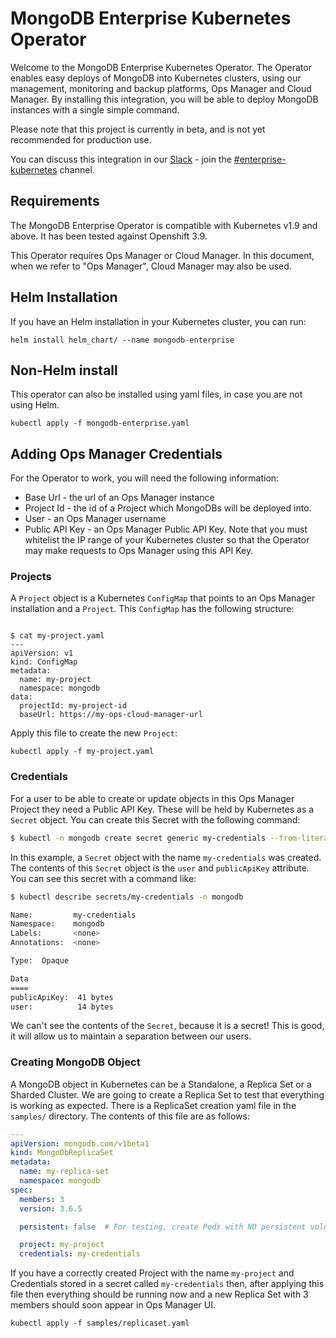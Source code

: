 # MongoDB Enterprise Kubernetes Operator #

Welcome to the MongoDB Enterprise Kubernetes Operator. The Operator enables easy deploys of MongoDB into Kubernetes clusters, using our management, monitoring and backup platforms, Ops Manager and Cloud Manager. By installing this integration, you will be able to deploy MongoDB instances with a single simple command.

Please note that this project is currently in beta, and is not yet recommended for production use.

You can discuss this integration in our [Slack](https://community-slack.mongodb.com) - join the [#enterprise-kubernetes](https://mongo-db.slack.com/messages/CB323LCG5/) channel.

## Requirements ##

The MongoDB Enterprise Operator is compatible with Kubernetes v1.9 and above. It has been tested against Openshift 3.9.

This Operator requires Ops Manager or Cloud Manager. In this document, when we refer to "Ops Manager", Cloud Manager may also be used.


## Helm Installation ##

If you have an Helm installation in your Kubernetes cluster, you can run:

    helm install helm_chart/ --name mongodb-enterprise


## Non-Helm install ##

This operator can also be installed using yaml files, in case you are not using Helm.

    kubectl apply -f mongodb-enterprise.yaml


## Adding Ops Manager Credentials ##

For the Operator to work, you will need the following information:

* Base Url - the url of an Ops Manager instance
* Project Id - the id of a Project which MongoDBs will be deployed into.
* User - an Ops Manager username
* Public API Key - an Ops Manager Public API Key. Note that you must whitelist the IP range of your Kubernetes cluster so that the Operator may make requests to Ops Manager using this API Key.

### Projects ###

A `Project` object is a Kubernetes `ConfigMap` that points to an Ops Manager installation and a `Project`. This `ConfigMap` has the following structure:


```

$ cat my-project.yaml
---
apiVersion: v1
kind: ConfigMap
metadata:
  name: my-project
  namespace: mongodb
data:
  projectId: my-project-id
  baseUrl: https://my-ops-cloud-manager-url
```

Apply this file to create the new `Project`:

    kubectl apply -f my-project.yaml

### Credentials ###

For a user to be able to create or update objects in this Ops Manager Project they need a Public API Key. These will be held by Kubernetes as a `Secret` object. You can create this Secret with the following command:

``` bash
$ kubectl -n mongodb create secret generic my-credentials --from-literal="user=some@example.com" --from-literal="publicApiKey=my-public-api-key"
```

In this example, a `Secret` object with the name `my-credentials` was created. The contents of this `Secret` object is the `user` and `publicApiKey` attribute. You can see this secret with a command like:

``` bash
$ kubectl describe secrets/my-credentials -n mongodb

Name:         my-credentials
Namespace:    mongodb
Labels:       <none>
Annotations:  <none>

Type:  Opaque

Data
====
publicApiKey:  41 bytes
user:          14 bytes
```

We can't see the contents of the `Secret`, because it is a secret!
This is good, it will allow us to maintain a separation between our
users.

### Creating MongoDB Object ###

A MongoDB object in Kubernetes can be a Standalone, a Replica Set or a Sharded Cluster. We are going to create a Replica Set to test that everything is working as expected. There is a ReplicaSet creation yaml file in the `samples/` directory. The contents of this file are as follows:

``` yaml
---
apiVersion: mongodb.com/v1beta1
kind: MongoDbReplicaSet
metadata:
  name: my-replica-set
  namespace: mongodb
spec:
  members: 3
  version: 3.6.5

  persistent: false  # For testing, create Pods with NO persistent volumes.

  project: my-project
  credentials: my-credentials

```

If you have a correctly created Project with the name `my-project` and Credentials stored in a secret called `my-credentials` then, after applying this file then everything should be running now and a new Replica Set with 3 members should soon appear in Ops Manager UI.


    kubectl apply -f samples/replicaset.yaml
